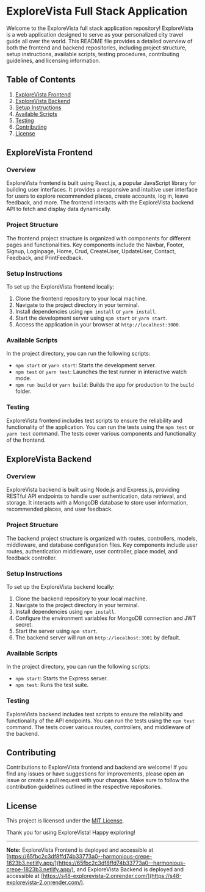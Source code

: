 # ExploreVista Full Stack Application

Welcome to the ExploreVista full stack application repository! ExploreVista is a web application designed to serve as your personalized city travel guide all over the world. This README file provides a detailed overview of both the frontend and backend repositories, including project structure, setup instructions, available scripts, testing procedures, contributing guidelines, and licensing information.

## Table of Contents
1. [ExploreVista Frontend](#exploreVista-frontend)
2. [ExploreVista Backend](#exploreVista-backend)
3. [Setup Instructions](#setup-instructions)
4. [Available Scripts](#available-scripts)
5. [Testing](#testing)
6. [Contributing](#contributing)
7. [License](#license)

## ExploreVista Frontend

### Overview
ExploreVista frontend is built using React.js, a popular JavaScript library for building user interfaces. It provides a responsive and intuitive user interface for users to explore recommended places, create accounts, log in, leave feedback, and more. The frontend interacts with the ExploreVista backend API to fetch and display data dynamically.

### Project Structure
The frontend project structure is organized with components for different pages and functionalities. Key components include the Navbar, Footer, Signup, Loginpage, Home, Crud, CreateUser, UpdateUser, Contact, Feedback, and PrintFeedback.

### Setup Instructions
To set up the ExploreVista frontend locally:
1. Clone the frontend repository to your local machine.
2. Navigate to the project directory in your terminal.
3. Install dependencies using `npm install` or `yarn install`.
4. Start the development server using `npm start` or `yarn start`.
5. Access the application in your browser at `http://localhost:3000`.

### Available Scripts
In the project directory, you can run the following scripts:
- `npm start` or `yarn start`: Starts the development server.
- `npm test` or `yarn test`: Launches the test runner in interactive watch mode.
- `npm run build` or `yarn build`: Builds the app for production to the `build` folder.

### Testing
ExploreVista frontend includes test scripts to ensure the reliability and functionality of the application. You can run the tests using the `npm test` or `yarn test` command. The tests cover various components and functionality of the frontend.

## ExploreVista Backend

### Overview
ExploreVista backend is built using Node.js and Express.js, providing RESTful API endpoints to handle user authentication, data retrieval, and storage. It interacts with a MongoDB database to store user information, recommended places, and user feedback.

### Project Structure
The backend project structure is organized with routes, controllers, models, middleware, and database configuration files. Key components include user routes, authentication middleware, user controller, place model, and feedback controller.

### Setup Instructions
To set up the ExploreVista backend locally:
1. Clone the backend repository to your local machine.
2. Navigate to the project directory in your terminal.
3. Install dependencies using `npm install`.
4. Configure the environment variables for MongoDB connection and JWT secret.
5. Start the server using `npm start`.
6. The backend server will run on `http://localhost:3001` by default.

### Available Scripts
In the project directory, you can run the following scripts:
- `npm start`: Starts the Express server.
- `npm test`: Runs the test suite.

### Testing
ExploreVista backend includes test scripts to ensure the reliability and functionality of the API endpoints. You can run the tests using the `npm test` command. The tests cover various routes, controllers, and middleware of the backend.

## Contributing
Contributions to ExploreVista frontend and backend are welcome! If you find any issues or have suggestions for improvements, please open an issue or create a pull request with your changes. Make sure to follow the contribution guidelines outlined in the respective repositories.

## License
This project is licensed under the [MIT License](LICENSE).

Thank you for using ExploreVista! Happy exploring!

---

**Note:** ExploreVista Frontend is deployed and accessible at [https://65fbc2c3df8ffd74b33773a0--harmonious-crepe-1823b3.netlify.app/](https://65fbc2c3df8ffd74b33773a0--harmonious-crepe-1823b3.netlify.app/), and ExploreVista Backend is deployed and accessible at [https://s48-explorevista-2.onrender.com/](https://s48-explorevista-2.onrender.com/).
